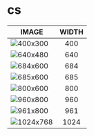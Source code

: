 # cs

| IMAGE | WIDTH |
|-------|:-----:|
| ![400x300](images/fmd_cs_400x300.jpg) | 400 |
| ![640x480](images/fmd_cs_640x480.jpg) | 640 |
| ![684x600](images/fmd_cs_684x600.jpg) | 684 |
| ![685x600](images/fmd_cs_685x600.jpg) | 685 |
| ![800x600](images/fmd_cs_800x600.jpg) | 800 |
| ![960x800](images/fmd_cs_960x800.jpg) | 960 |
| ![961x800](images/fmd_cs_961x800.jpg) | 961 |
| ![1024x768](images/fmd_cs_1024x768.jpg) | 1024 |
